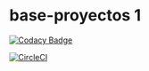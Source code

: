 # base-proyectos 1

[![Codacy Badge](https://api.codacy.com/project/badge/Grade/c42353620eed40daaf4102f82214411e)](https://www.codacy.com/app/hectorateci/base-proyectos?utm_source=github.com&amp;utm_medium=referral&amp;utm_content=PDSW-ECI/base-proyectos&amp;utm_campaign=Badge_Grade)

[![CircleCI](https://circleci.com/gh/PDSW-ECI/base-proyectos.svg?style=svg)](https://circleci.com/gh/PDSW-ECI/base-proyectos)
